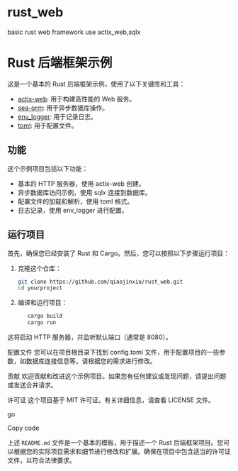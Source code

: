# rust_web
basic rust web framework use actix_web,sqlx
# Rust 后端框架示例

这是一个基本的 Rust 后端框架示例，使用了以下关键库和工具：

- [actix-web](https://actix.rs/): 用于构建高性能的 Web 服务。
- [sea-orm](https://github.com/SeaQL/sea-orm): 用于异步数据库操作。
- [env_logger](https://github.com/env-logger-rs/env_logger): 用于记录日志。
- [toml](https://github.com/toml-lang/toml): 用于配置文件。

## 功能

这个示例项目包括以下功能：

- 基本的 HTTP 服务器，使用 actix-web 创建。
- 异步数据库访问示例，使用 sqlx 连接到数据库。
- 配置文件的加载和解析，使用 toml 格式。
- 日志记录，使用 env_logger 进行配置。

## 运行项目

首先，确保您已经安装了 Rust 和 Cargo。然后，您可以按照以下步骤运行项目：

1. 克隆这个仓库：

   ```bash
   git clone https://github.com/qiaojinxia/rust_web.git
   cd yourproject
   ```
   
2. 编译和运行项目：

   ```bash
      cargo build
      cargo run
   ```

这将启动 HTTP 服务器，并监听默认端口（通常是 8080）。

配置文件
您可以在项目根目录下找到 config.toml 文件，用于配置项目的一些参数，如数据库连接信息等。请根据您的需求进行修改。

贡献
欢迎贡献和改进这个示例项目。如果您有任何建议或发现问题，请提出问题或发送合并请求。

许可证
这个项目基于 MIT 许可证。有关详细信息，请查看 LICENSE 文件。

go

Copy code

上述 `README.md` 文件是一个基本的模板，用于描述一个 Rust 后端框架项目。您可以根据您的实际项目需求和细节进行修改和扩展。确保在项目中包含适当的许可证文件，以符合法律要求。
